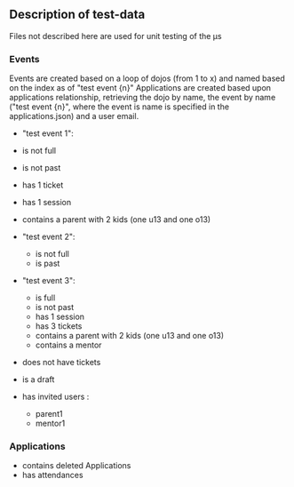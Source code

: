 ## Description of test-data
Files not described here are used for unit testing of the µs
### Events
Events are created based on a loop of dojos (from 1 to x) and named based on the index as of
"test event {n}"
Applications are created based upon applications relationship, retrieving the dojo by name, the event by name ("test event {n}", where the event is name is specified in the applications.json) and a user email.
 * "test event 1":
  * is not full
  * is not past
  * has 1 ticket
  * has 1 session
  * contains a parent with 2 kids (one u13 and one o13)
* "test event 2":
  * is not full
  * is past
* "test event 3":
  * is full
  * is not past
  * has 1 session
  * has 3 tickets
  * contains a parent with 2 kids (one u13 and one o13)
  * contains a mentor

* does not have tickets
* is a draft
* has invited users :
  * parent1
  * mentor1

### Applications
* contains deleted Applications
* has attendances
